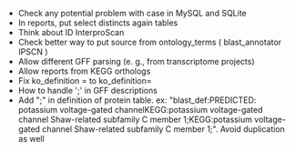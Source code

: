 * Check any potential problem with case in MySQL and SQLite
* In reports, put select distincts again tables
* Think about ID InterproScan
* Check better way to put source from ontology_terms ( blast_annotator IPSCN )
* Allow different GFF parsing (e. g., from transcriptome projects)
* Allow reports from KEGG orthologs
* Fix ko_definition = to ko_definition=
* How to handle ';' in GFF descriptions
* Add ";" in definition of protein table. ex: "blast_def:PREDICTED: potassium voltage-gated channelKEGG:potassium voltage-gated channel Shaw-related subfamily C member 1;KEGG:potassium voltage-gated channel Shaw-related subfamily C member 1;". Avoid duplication as well
